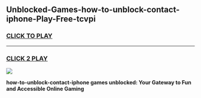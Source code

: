 
## Unblocked-Games-how-to-unblock-contact-iphone-Play-Free-tcvpi
<h3>
<a href="https://premium76.site?title=how-to-unblock-contact-iphone&ref=18A1">CLICK TO PLAY</a></h3>
<hr>

<h3>
<a href="https://premium76.site?title=how-to-unblock-contact-iphone&ref=18A1">CLICK 2 PLAY</a>
  
</h3>

<a href="https://premium76.site?title=how-to-unblock-contact-iphone&ref=18A1"><img src="https://clearcache.store/games.png"></a>


**how-to-unblock-contact-iphone games unblocked: Your Gateway to Fun and Accessible Online Gaming**
